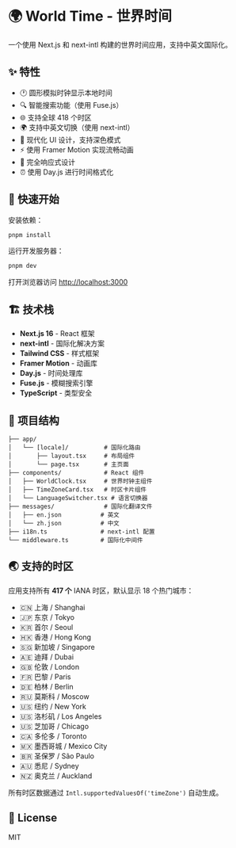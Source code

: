 # 🌍 World Time - 世界时间

一个使用 Next.js 和 next-intl 构建的世界时间应用，支持中英文国际化。

## ✨ 特性

- 🕐 圆形模拟时钟显示本地时间
- 🔍 智能搜索功能（使用 Fuse.js）
- 🌐 支持全球 418 个时区
- 🌍 支持中英文切换（使用 next-intl）
- 🎨 现代化 UI 设计，支持深色模式
- ⚡ 使用 Framer Motion 实现流畅动画
- 📱 完全响应式设计
- ⏰ 使用 Day.js 进行时间格式化

## 🚀 快速开始

安装依赖：

```bash
pnpm install
```

运行开发服务器：

```bash
pnpm dev
```

打开浏览器访问 [http://localhost:3000](http://localhost:3000)

## 🏗️ 技术栈

- **Next.js 16** - React 框架
- **next-intl** - 国际化解决方案
- **Tailwind CSS** - 样式框架
- **Framer Motion** - 动画库
- **Day.js** - 时间处理库
- **Fuse.js** - 模糊搜索引擎
- **TypeScript** - 类型安全

## 📁 项目结构

```
├── app/
│   └── [locale]/          # 国际化路由
│       ├── layout.tsx     # 布局组件
│       └── page.tsx       # 主页面
├── components/            # React 组件
│   ├── WorldClock.tsx     # 世界时钟主组件
│   ├── TimeZoneCard.tsx   # 时区卡片组件
│   └── LanguageSwitcher.tsx # 语言切换器
├── messages/              # 国际化翻译文件
│   ├── en.json           # 英文
│   └── zh.json           # 中文
├── i18n.ts               # next-intl 配置
└── middleware.ts         # 国际化中间件
```

## 🌏 支持的时区

应用支持所有 **417 个** IANA 时区，默认显示 18 个热门城市：

- 🇨🇳 上海 / Shanghai
- 🇯🇵 东京 / Tokyo
- 🇰🇷 首尔 / Seoul
- 🇭🇰 香港 / Hong Kong
- 🇸🇬 新加坡 / Singapore
- 🇦🇪 迪拜 / Dubai
- 🇬🇧 伦敦 / London
- 🇫🇷 巴黎 / Paris
- 🇩🇪 柏林 / Berlin
- 🇷🇺 莫斯科 / Moscow
- 🇺🇸 纽约 / New York
- 🇺🇸 洛杉矶 / Los Angeles
- 🇺🇸 芝加哥 / Chicago
- 🇨🇦 多伦多 / Toronto
- 🇲🇽 墨西哥城 / Mexico City
- 🇧🇷 圣保罗 / São Paulo
- 🇦🇺 悉尼 / Sydney
- 🇳🇿 奥克兰 / Auckland

所有时区数据通过 `Intl.supportedValuesOf('timeZone')` 自动生成。

## 📝 License

MIT
